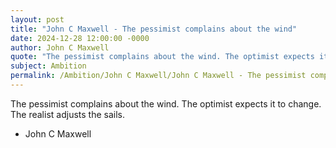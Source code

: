 ```yaml
---
layout: post
title: "John C Maxwell - The pessimist complains about the wind"
date: 2024-12-28 12:00:00 -0000
author: John C Maxwell
quote: "The pessimist complains about the wind. The optimist expects it to change. The realist adjusts the sails."
subject: Ambition
permalink: /Ambition/John C Maxwell/John C Maxwell - The pessimist complains about the wind
---
```


The pessimist complains about the wind. The optimist expects it to change. The realist adjusts the sails.

- John C Maxwell
